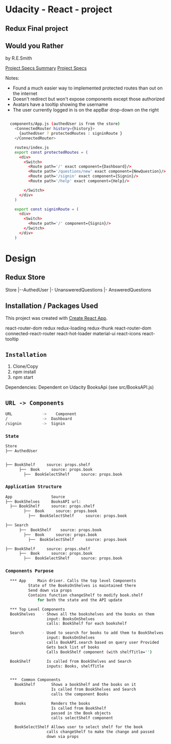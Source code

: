 # Udacity - React - project
## Redux Final project
## Would you Rather
by R.E.Smith

[Project Specs Summary](./ProjectSpecs.html)
[Project Specs](./ProjectSpecs.md)

Notes:
* Found a much easier way to implemented protected routes than out on the internet
* Doesn't redirect but won't expose components except those authorized
* Avatars have a tooltip showing the username
* The user currently logged in is on the appBar drop-down on the right


```bash

  components/App.js (authedUser is from the store)
    <ConnectedRouter history={history}>
      {authedUser ? protectedRoutes : signinRoute }
    </ConnectedRouter>

    routes/index.js
    export const protectedRoutes = (
      <div>
        <Switch>
          <Route path='/' exact component={Dashboard}/>
          <Route path='/questions/new' exact component={NewQuestion}/>
          <Route path='/signin' exact component={Signin}/>
          <Route path='/help' exact component={Help}/>

        </Switch>
      </div>
    )

    export const signinRoute = (
      <div>
        <Switch>
          <Route path='/' component={Signin}/>
        </Switch>
      </div>
    )    
```



# Design
## Redux Store
  Store
  |--AuthedUser
  |- UnansweredQuestions
  |- AnsweredQuestions



## Installation / Packages Used
This project was created with [Create React App](https://github.com/facebookincubator/create-react-app).

react-router-dom
redux
redux-loading
redux-thunk
react-router-dom
connected-react-router
react-hot-loader
material-ui
react-icons
react-tooltip


## `Installation`
1. Clone/Copy
2. npm install
3. npm start

Dependencies:
Dependent on Udacity BooksApi (see src/BooksAPI.js)

## `URL -> Components`
```bash
URL             ->    Component
/               ->  Dashboard
/signin         ->  Signin

```

### `State`
```bash
Store                 
├── AuthedUser


├── BookShelf     source: props.shelf
      ├──  Book     source: props.book
        ├──  BookSelectShelf     source: props.book
```


### `Application Structure`
```bash
App                 Source
├── BookShelves     BooksAPI url:
  ├── BookShelf     source: props.shelf
        ├──  Book     source: props.book
          ├──  BookSelectShelf     source: props.book

├── Search          
      ├──  BookShelf    source: props.book
        ├──  Book     source: props.book
          ├──  BookSelectShelf     source: props.book

├── BookShelf     source: props.shelf
      ├──  Book     source: props.book
        ├──  BookSelectShelf     source: props.book
```

### `Components Purpose`
```bash
  *** App     Main driver. Calls the top level Components
          State of the BooksOnShelves is maintained there
          Send down via props
          Contains function changeShelf to modify book.shelf
              for both the state and the API update

  *** Top Level Components
  BookShelves   - Shows all the bookshelves and the books on them
                  input: BooksOnShelves
                  calls: BookShelf for each bookshelf

  Search        - Used to search for books to add them to BookShelves
                  input: BooksOnShelves
                  calls BookAPI.search based on query user Provided
                  Gets back list of books
                  Calls BookShelf component (with shelfTitle='')

  BookShelf       Is called from BookShelves and Search
                  inputs: Books, shelfTitle


  ***  Common Components
    BookShelf       Shows a bookShelf and the books on it
                    Is called from BookShelves and Search
                    calls the component Books

    Books           Renders the books
                    Is called from BookShelf
                    passed in the Book objects
                    calls selectShelf component

    BookSelectShelf Allows user to select shelf for the book
                  calls changeShelf to make the change and passed
                  down via props
```
